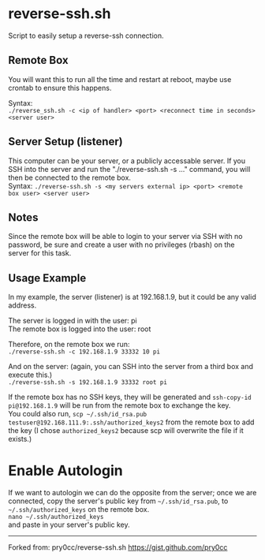 # reverse-ssh.sh
Script to easily setup a reverse-ssh connection.

## Remote Box
You will want this to run all the time and restart at reboot, maybe use crontab to ensure this happens.

Syntax:  
`./reverse_ssh.sh -c <ip of handler> <port> <reconnect time in seconds> <server user>`
	
## Server Setup (listener)
This computer can be your server, or a publicly accessable server. If you SSH into the server and run the "./reverse-ssh.sh -s ..." command, you will then be connected to the remote box.  
Syntax: 
`./reverse-ssh.sh -s <my servers external ip> <port> <remote box user> <server user>`

## Notes
Since the remote box will be able to login to your server via SSH with no password, be sure and create a user with no privileges (rbash) on the server for this task.

## Usage Example
In my example, the server (listener) is at 192.168.1.9, but it could be any valid address.

The server is logged in with the user: pi  
The remote box is logged into the user: root

Therefore, on the remote box we run:  
`./reverse-ssh.sh -c 192.168.1.9 33332 10 pi`

And on the server: (again, you can SSH into the server from a third box and execute this.)  
`./reverse-ssh.sh -s 192.168.1.9 33332 root pi`

If the remote box has no SSH keys, they will be generated and `ssh-copy-id pi@192.168.1.9` will be run from the remote box to exchange the key.  
You could also run, `scp ~/.ssh/id_rsa.pub testuser@192.168.111.9:.ssh/authorized_keys2` from the remote box to add the key (I chose `authorized_keys2` because scp will overwrite the file if it exists.) 

# Enable Autologin
If we want to autologin we can do the opposite from the server; once we are connected, copy the server's public key from `~/.ssh/id_rsa.pub`, to `~/.ssh/authorized_keys` on the remote box.  
`nano ~/.ssh/authorized_keys`  
and paste in your server's public key.

***
Forked from: pry0cc/reverse-ssh.sh https://gist.github.com/pry0cc
